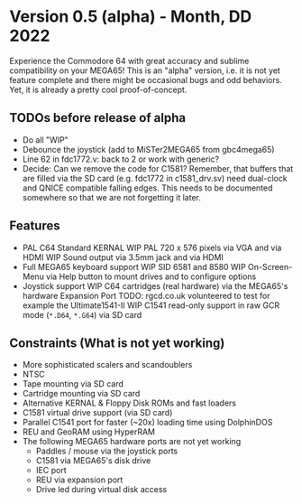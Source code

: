 Version 0.5 (alpha) - Month, DD 2022
====================================

Experience the Commodore 64 with great accuracy and sublime compatibility
on your MEGA65! This is an "alpha" version, i.e. it is not yet feature
complete and there might be occasional bugs and odd behaviors. Yet, it is
already a pretty cool proof-of-concept.

## TODOs before release of alpha
* Do all "WIP"
* Debounce the joystick (add to MiSTer2MEGA65 from gbc4mega65)
* Line 62 in fdc1772.v: back to 2 or work with generic?
* Decide: Can we remove the code for C1581? Remember, that buffers that
  are filled via the SD card (e.g. fdc1772 in c1581_drv.sv) need dual-clock
  and QNICE compatible falling edges. This needs to be documented somewhere
  so that we are not forgetting it later.

## Features
* PAL C64 Standard KERNAL
WIP PAL 720 x 576 pixels via VGA and via HDMI
WIP Sound output via 3.5mm jack and via HDMI
* Full MEGA65 keyboard support
WIP SID 6581 and 8580
WIP On-Screen-Menu via Help button to mount drives and to configure options
* Joystick support
WIP C64 cartridges (real hardware) via the MEGA65's hardware Expansion Port
TODO: rgcd.co.uk volunteered to test for example the Ultimate1541-II
WIP C1541 read-only support in raw GCR mode (`*.D64`, `*.G64`) via SD card

## Constraints (What is not yet working)
* More sophisticated scalers and scandoublers
* NTSC
* Tape mounting via SD card
* Cartridge mounting via SD card
* Alternative KERNAL & Floppy Disk ROMs and fast loaders
* C1581 virtual drive support (via SD card)
* Parallel C1541 port for faster (~20x) loading time using DolphinDOS
* REU and GeoRAM using HyperRAM
* The following MEGA65 hardware ports are not yet working
	* Paddles / mouse via the joystick ports
	* C1581 via MEGA65's disk drive
	* IEC port
	* REU via expansion port
	* Drive led during virtual disk access

